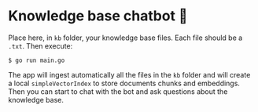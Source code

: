 # Knowledge base chatbot 🤖

Place here, in `kb` folder, your knowledge base files. Each file should be a
`.txt`. Then execute:

```shell
$ go run main.go
```

The app will ingest automatically all the files in the `kb` folder and will
create a local `simpleVectorIndex` to store documents chunks and embeddings.
Then you can start to chat with the bot and ask questions about the knowledge base.